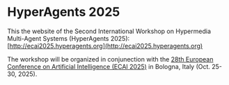 # HyperAgents 2025

This the website of the Second International Workshop on Hypermedia Multi-Agent Systems (HyperAgents 2025): [http://ecai2025.hyperagents.org](http://ecai2025.hyperagents.org)

The workshop will be organized in conjunection with the [28th European Conference on Artificial Intelligence (ECAI 2025)](https://ecai2025.org/) in Bologna, Italy (Oct. 25-30, 2025).
